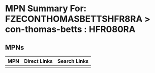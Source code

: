 



# MPN Summary For: FZECONTHOMASBETTSHFR8RA > con-thomas-betts : HFR080RA

## MPNs
  

|MPN|Direct Links|Search Links|
| :--- | :--- | :--- |
||||
